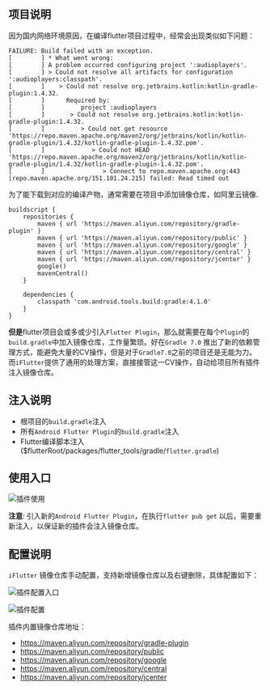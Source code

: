 ## 项目说明

因为国内网络环境原因，在编译flutter项目过程中，经常会出现类似如下问题：
```
FAILURE: Build failed with an exception.
[        ] * What went wrong:
[        ] A problem occurred configuring project ':audioplayers'.
[        ] > Could not resolve all artifacts for configuration ':audioplayers:classpath'.
[        ]    > Could not resolve org.jetbrains.kotlin:kotlin-gradle-plugin:1.4.32.
[        ]      Required by:
[        ]          project :audioplayers
[        ]       > Could not resolve org.jetbrains.kotlin:kotlin-gradle-plugin:1.4.32.
[        ]          > Could not get resource
'https://repo.maven.apache.org/maven2/org/jetbrains/kotlin/kotlin-gradle-plugin/1.4.32/kotlin-gradle-plugin-1.4.32.pom'.
[        ]             > Could not HEAD
'https://repo.maven.apache.org/maven2/org/jetbrains/kotlin/kotlin-gradle-plugin/1.4.32/kotlin-gradle-plugin-1.4.32.pom'.
[        ]                > Connect to repo.maven.apache.org:443 [repo.maven.apache.org/151.101.24.215] failed: Read timed out
```

为了能下载到对应的编译产物，通常需要在项目中添加镜像仓库，如阿里云镜像.

```
buildscript {
    repositories {
        maven { url 'https://maven.aliyun.com/repository/gradle-plugin' }
        maven { url 'https://maven.aliyun.com/repository/public' }
        maven { url 'https://maven.aliyun.com/repository/google' }
        maven { url 'https://maven.aliyun.com/repository/central' }
        maven { url 'https://maven.aliyun.com/repository/jcenter' }
        google()
        mavenCentral()
    }

    dependencies {
        classpath 'com.android.tools.build:gradle:4.1.0'
    }
}
```

**但是**flutter项目会或多或少引入`Flutter Plugin`，那么就需要在每个`Plugin`的`build.gradle`中加入镜像仓库，工作量繁琐。好在`Gradle 7.0` 推出了新的依赖管理方式，能避免大量的CV操作，但是对于`Gradle7.0`之前的项目还是无能为力。而`iFlutter`提供了通用的处理方案，直接接管这一CV操作，自动给项目所有插件注入镜像仓库。

## 注入说明
- 根项目的`build.gradle`注入
- 所有`Android Flutter Plugin`的`build.gradle`注入
- Flutter编译脚本注入 ($flutterRoot/packages/flutter_tools/gradle/`flutter.gradle`)

## 使用入口

![插件使用](https://cdn.jsdelivr.net/gh/YangLang116/iFlutter-Document/configs/mirror_repo_3.png)

**注意**: 引入新的`Android Flutter Plugin`，在执行`flutter pub get` 以后，需要重新注入，以保证新的插件会注入镜像仓库。

## 配置说明

`iFlutter` 镜像仓库手动配置，支持新增镜像仓库以及右键删除，具体配置如下：

![插件配置入口](https://cdn.jsdelivr.net/gh/YangLang116/iFlutter-Document/configs/mirror_repo_1.png)

![插件配置](https://cdn.jsdelivr.net/gh/YangLang116/iFlutter-Document/configs/mirror_repo_2.png)

插件内置镜像仓库地址：
- https://maven.aliyun.com/repository/gradle-plugin
- https://maven.aliyun.com/repository/public
- https://maven.aliyun.com/repository/google
- https://maven.aliyun.com/repository/central
- https://maven.aliyun.com/repository/jcenter
